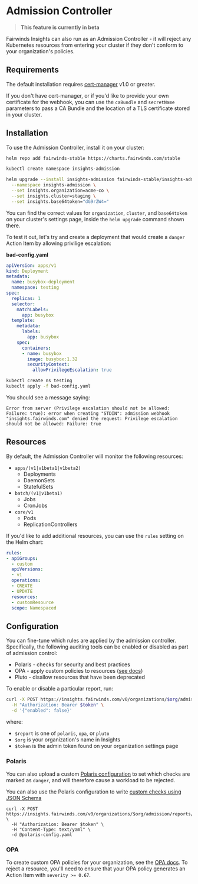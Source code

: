 # Admission Controller
> **This feature is currently in beta**

Fairwinds Insights can also run as an Admission Controller -
it will reject any Kubernetes resources from entering your cluster
if they don't conform to your organization's policies.

## Requirements
The default installation requires [cert-manager](https://cert-manager.io/docs/installation/kubernetes/)
v1.0 or greater.

If you don't have cert-manager, or if you'd like to provide your own certificate for the webhook, you can use the
`caBundle` and `secretName` parameters to pass a CA Bundle and the location of a TLS certificate
stored in your cluster.

## Installation
To use the Admission Controller, install it on your cluster:

```bash
helm repo add fairwinds-stable https://charts.fairwinds.com/stable

kubectl create namespace insights-admission

helm upgrade --install insights-admission fairwinds-stable/insights-admission \
  --namespace insights-admission \
  --set insights.organization=acme-co \
  --set insights.cluster=staging \
  --set insights.base64token="dG9rZW4="
```

You can find the correct values for `organization`, `cluster`, and `base64token`
on your cluster's settings page, inside the `helm upgrade` command shown there.

To test it out, let's try and create a deployment that would create a `danger` Action Item
by allowing privilige escalation:

**bad-config.yaml**
```yaml
apiVersion: apps/v1
kind: Deployment
metadata:
  name: busybox-deployment
  namespace: testing
spec:
  replicas: 1
  selector:
    matchLabels:
      app: busybox
  template:
    metadata:
      labels:
        app: busybox
    spec:
      containers:
      - name: busybox
        image: busybox:1.32
        securityContext:
          allowPrivilegeEscalation: true
```

```bash
kubectl create ns testing
kubeclt apply -f bad-config.yaml
```

You should see a message saying:
```
Error from server (Privilege escalation should not be allowed: Failure: true): error when creating "STDIN": admission webhook "insights.fairwinds.com" denied the request: Privilege escalation should not be allowed: Failure: true
```

## Resources
By default, the Admission Controller will monitor the following resources:
* `apps/(v1|v1beta1|v1beta2)`
  * Deployments
  * DaemonSets
  * StatefulSets
* `batch/(v1|v1beta1)`
  * Jobs
  * CronJobs
* `core/v1`
  * Pods
  * ReplicationControllers

If you'd like to add additional resources, you can use the `rules`
setting on the Helm chart:
```yaml
rules:
- apiGroups:
  - custom
  apiVersions:
  - v1
  operations:
  - CREATE
  - UPDATE
  resources:
  - customResource
  scope: Namespaced
```

## Configuration
You can fine-tune which rules are applied by the admission controller. Specifically, the following auditing tools
can be enabled or disabled as part of admission control:
* Polaris - checks for security and best practices
* OPA - apply custom policies to resources ([see docs](/reports/opa))
* Pluto - disallow resources that have been deprecated

To enable or disable a particular report, run:
```bash
curl -X POST https://insights.fairwinds.com/v0/organizations/$org/admission/reports/$report \
  -H "Authorization: Bearer $token" \
  -d '{"enabled": false}'
```

where:
* `$report` is one of `polaris`, `opa`, or `pluto`
* `$org` is your organization's name in Insights
* `$token` is the admin token found on your organization settings page

### Polaris
You can also upload a custom
[Polaris configuration](https://github.com/FairwindsOps/polaris/blob/master/docs/usage.md#configuration)
to set which checks are marked as `danger`, and will therefore cause a workload to be rejected.

You can also use the Polaris configuration to write
[custom checks using JSON Schema](https://github.com/FairwindsOps/polaris/blob/master/docs/usage.md#custom-checks)

```
curl -X POST https://insights.fairwinds.com/v0/organizations/$org/admission/reports/polaris/config \
  -H "Authorization: Bearer $token" \
  -H "Content-Type: text/yaml" \
  -d @polaris-config.yaml
```

### OPA
To create custom OPA policies for your organization, see the
[OPA docs](/reports/opa). To reject a resource, you'll need to ensure that
your OPA policy generates an Action Item with `severity >= 0.67`.
